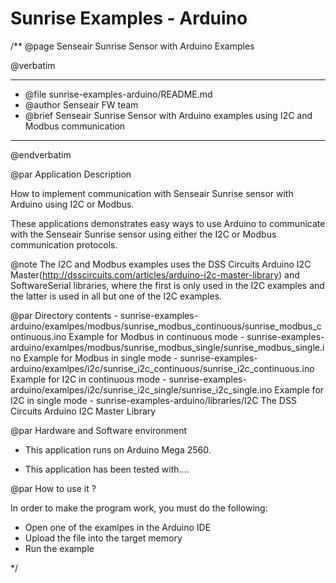 # Sunrise Examples - Arduino

/**
  @page Senseair Sunrise Sensor with Arduino Examples
 
  @verbatim
  ******************************************************************************
  * @file    sunrise-examples-arduino/README.md
  * @author  Senseair FW team 
  * @brief   Senseair Sunrise Sensor with Arduino examples using I2C and Modbus communication
  ******************************************************************************
  @endverbatim

@par Application Description

How to implement communication with Senseair Sunrise sensor with Arduino using I2C or Modbus.

These applications demonstrates easy ways to use Arduino to communicate with the Senseair Sunrise sensor using either the I2C or 
Modbus communication protocols.

@note The I2C and Modbus examples uses the DSS Circuits Arduino I2C Master(http://dsscircuits.com/articles/arduino-i2c-master-library) 
	  and SoftwareSerial libraries, where the first is only used in the I2C examples and the latter is used in all but one of the I2C 
	  examples.




@par Directory contents
    - sunrise-examples-arduino/examlpes/modbus/sunrise_modbus_continuous/sunrise_modbus_continuous.ino	Example for Modbus in continuous mode
    - sunrise-examples-arduino/examlpes/modbus/sunrise_modbus_single/sunrise_modbus_single.ino			Example for Modbus in single mode
    - sunrise-examples-arduino/examlpes/i2c/sunrise_i2c_continuous/sunrise_i2c_continuous.ino			Example for I2C in continuous mode
    - sunrise-examples-arduino/examlpes/i2c/sunrise_i2c_single/sunrise_i2c_single.ino					Example for I2C in single mode
	- sunrise-examples-arduino/libraries/I2C															The DSS Circuits Arduino I2C Master Library

@par Hardware and Software environment

  - This application runs on Arduino Mega 2560.
    
  - This application has been tested with....
    

@par How to use it ?

In order to make the program work, you must do the following:
 - Open one of the examlpes in the Arduino IDE
 - Upload the file into the target memory
 - Run the example

 */